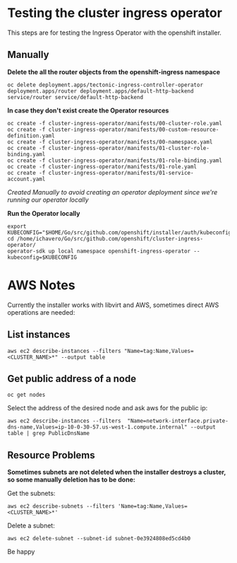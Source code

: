 # Testing the cluster ingress operator

This steps are for testing the Ingress Operator with the 
openshift installer.


## Manually

**Delete the all the router objects from the openshift-ingress namespace**

```
oc delete deployment.apps/tectonic-ingress-controller-operator deployment.apps/router deployment.apps/default-http-backend service/router service/default-http-backend
```

**In case they don't exist create the Operator resources**

```
oc create -f cluster-ingress-operator/manifests/00-cluster-role.yaml
oc create -f cluster-ingress-operator/manifests/00-custom-resource-definition.yaml
oc create -f cluster-ingress-operator/manifests/00-namespace.yaml
oc create -f cluster-ingress-operator/manifests/01-cluster-role-binding.yaml
oc create -f cluster-ingress-operator/manifests/01-role-binding.yaml
oc create -f cluster-ingress-operator/manifests/01-role.yaml
oc create -f cluster-ingress-operator/manifests/01-service-account.yaml
```
*Created Manually to avoid creating an operator deployment since we're running
our operator locally*

**Run the Operator locally**

```
export KUBECONFIG="$HOME/Go/src/github.com/openshift/installer/auth/kubeconfig"
cd /home/ichavero/Go/src/github.com/openshift/cluster-ingress-operator/
operator-sdk up local namespace openshift-ingress-operator --kubeconfig=$KUBECONFIG
```


# AWS Notes

Currently the installer works with libvirt and AWS, sometimes direct AWS operations are needed:

## List instances

```
aws ec2 describe-instances --filters "Name=tag:Name,Values=<CLUSTER_NAME>*" --output table
```

## Get public address of a node

```
oc get nodes
```

Select the address of the desired node and ask aws for the public ip:


```
aws ec2 describe-instances --filters  "Name=network-interface.private-dns-name,Values=ip-10-0-30-57.us-west-1.compute.internal" --output table | grep PublicDnsName
```

## Resource Problems

**Sometimes subnets are not deleted when the installer destroys a cluster, so some manually deletion has to be done:**

Get the subnets:

```
aws ec2 describe-subnets --filters 'Name=tag:Name,Values=<CLUSTER_NAME>*'
```

Delete a subnet:

```
aws ec2 delete-subnet --subnet-id subnet-0e3924808ed5cd4b0
```



Be happy

